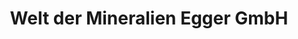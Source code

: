 ---
title: "Welt der Mineralien Egger GmbH"
url: /ternitz/welt-der-mineralien-egger-gmbh/
shop: Großhandel
---